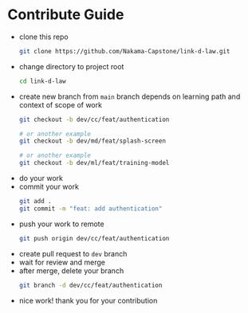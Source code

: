 # Contribute Guide
- clone this repo
    ```bash
    git clone https://github.com/Nakama-Capstone/link-d-law.git
    ```
- change directory to project root
    ```bash
    cd link-d-law
    ```
- create new branch from `main` branch depends on learning path and context of scope of work
    ```bash
    git checkout -b dev/cc/feat/authentication

    # or another example
    git checkout -b dev/md/feat/splash-screen

    # or another example
    git checkout -b dev/ml/feat/training-model
    ```
- do your work
- commit your work
    ```bash
    git add .
    git commit -m "feat: add authentication"
    ```
- push your work to remote
    ```bash
    git push origin dev/cc/feat/authentication
    ```
- create pull request to `dev` branch
- wait for review and merge
- after merge, delete your branch
    ```bash
    git branch -d dev/cc/feat/authentication
    ```
- nice work! thank you for your contribution